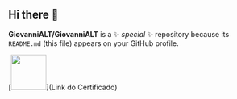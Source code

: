 ## Hi there 👋


**GiovanniALT/GiovanniALT** is a ✨ _special_ ✨ repository because its `README.md` (this file) appears on your GitHub profile.

[<img src="https://hermes.dio.me/tracks/608ecefd-1d10-42ea-9f58-3e7a4548ab3e.png" width="70">](Link do Certificado)
